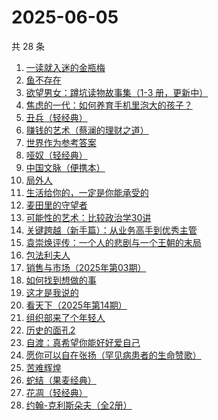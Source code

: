 # 2025-06-05

共 28 条

<!-- BEGIN WEREAD -->
<!-- 最后更新时间 2025-06-05 05:29:40 +0800 -->
1. [一读就入迷的金瓶梅](https://weread.qq.com/web/bookDetail/e6332270813ab9f7fg015328)
1. [鱼不存在](https://weread.qq.com/web/bookDetail/0af32760813ab798cg01135c)
1. [欲望男女：蹲坑读物故事集（1-3 册，更新中）](https://weread.qq.com/web/bookDetail/849323e0813ab9f7fg011847)
1. [焦虑的一代：如何养育手机里泡大的孩子？](https://weread.qq.com/web/bookDetail/33132870813ab9fd0g016372)
1. [丑兵（轻经典）](https://weread.qq.com/web/bookDetail/34832c70813ab9fb3g010066)
1. [赚钱的艺术（蔡澜的理财之道）](https://weread.qq.com/web/bookDetail/1fe32b60813ab9052g011c9e)
1. [世界作为参考答案](https://weread.qq.com/web/bookDetail/4d232400813ab9fb2g010557)
1. [哑奴（轻经典）](https://weread.qq.com/web/bookDetail/f3e323e0813ab9fb3g014371)
1. [中国文脉（便携本）](https://weread.qq.com/web/bookDetail/c5d328e05b66b4c5da34834)
1. [局外人](https://weread.qq.com/web/bookDetail/1e8327a0813ab9f50g010600)
1. [生活给你的，一定是你能承受的](https://weread.qq.com/web/bookDetail/ef232990813ab9fadg012d10)
1. [麦田里的守望者](https://weread.qq.com/web/bookDetail/477329b071bc13ba477bc4f)
1. [可能性的艺术：比较政治学30讲](https://weread.qq.com/web/bookDetail/9ea325a0813ab6d00g01640c)
1. [关键跨越（新手篇）：从业务高手到优秀主管](https://weread.qq.com/web/bookDetail/08132510721e4236081430c)
1. [袁崇焕评传：一个人的悲剧与一个王朝的末局](https://weread.qq.com/web/bookDetail/59d32c40813ab9effg012bfb)
1. [包法利夫人](https://weread.qq.com/web/bookDetail/fac320a072709880fac67a9)
1. [销售与市场（2025年第03期）](https://weread.qq.com/web/bookDetail/d8332fd0813ab9e2ag014b6c)
1. [如何找到想做的事](https://weread.qq.com/web/bookDetail/71a32fb0813ab8de8g019cc9)
1. [这才是我说的](https://weread.qq.com/web/bookDetail/13e32510813ab702dg013553)
1. [看天下（2025年第14期）](https://weread.qq.com/web/bookDetail/a74323a0813ab9fb0g012937)
1. [组织部来了个年轻人](https://weread.qq.com/web/bookDetail/00432890813ab82d5g0124b1)
1. [历史的面孔2](https://weread.qq.com/web/bookDetail/af232d00813ab78d4g010f6f)
1. [自渡：真希望你能好好爱自己](https://weread.qq.com/web/bookDetail/1fb32b80813ab8764g0175d9)
1. [愿你可以自在张扬（罕见病患者的生命赞歌）](https://weread.qq.com/web/bookDetail/866324f0813ab9b70g013cde)
1. [苦难辉煌](https://weread.qq.com/web/bookDetail/c5f32ac0813ab9f98g019666)
1. [蛇结（果麦经典）](https://weread.qq.com/web/bookDetail/9eb327e0813ab9e2bg015edf)
1. [花凋（轻经典）](https://weread.qq.com/web/bookDetail/3b932cf0813ab9f6cg012c8c)
1. [约翰-克利斯朵夫（全2册）](https://weread.qq.com/web/bookDetail/18e32440716787db18e612b)
<!-- END WEREAD -->
